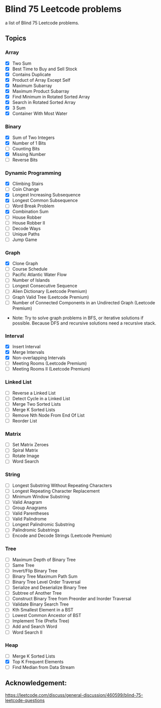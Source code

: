 # Blind 75 Leetcode problems
a list of Blind 75 Leetcode problems.

## Topics

### Array
- [x]  Two Sum
- [x]  Best Time to Buy and Sell Stock
- [x]  Contains Duplicate
- [x]  Product of Array Except Self
- [x]  Maximum Subarray
- [x]  Maximum Product Subarray
- [x]  Find Minimum in Rotated Sorted Array
- [x]  Search in Rotated Sorted Array
- [x]  3 Sum
- [x]  Container With Most Water

### Binary
- [x]  Sum of Two Integers
- [x]  Number of 1 Bits
- [ ]  Counting Bits
- [x]  Missing Number
- [ ]  Reverse Bits

### Dynamic Programming
- [x]  Climbing Stairs
- [ ]  Coin Change
- [x]  Longest Increasing Subsequence
- [x]  Longest Common Subsequence
- [ ]  Word Break Problem
- [x]  Combination Sum
- [ ]  House Robber
- [ ]  House Robber II
- [ ]  Decode Ways
- [ ]  Unique Paths
- [ ]  Jump Game

### Graph
- [x]  Clone Graph
- [ ]  Course Schedule
- [ ]  Pacific Atlantic Water Flow
- [ ]  Number of Islands
- [ ]  Longest Consecutive Sequence
- [ ]  Alien Dictionary (Leetcode Premium)
- [ ]  Graph Valid Tree (Leetcode Premium)
- [ ]  Number of Connected Components in an Undirected Graph (Leetcode Premium)
- Note:
Try to solve graph problems in BFS, or iterative solutions if possible. Because DFS and recursive solutions need a recursive stack.

### Interval
- [x]  Insert Interval
- [x]  Merge Intervals
- [x]  Non-overlapping Intervals
- [ ]  Meeting Rooms (Leetcode Premium)
- [ ]  Meeting Rooms II (Leetcode Premium)

### Linked List
- [ ]  Reverse a Linked List
- [ ]  Detect Cycle in a Linked List
- [ ]  Merge Two Sorted Lists
- [ ]  Merge K Sorted Lists
- [ ]  Remove Nth Node From End Of List
- [ ]  Reorder List

### Matrix
- [ ]  Set Matrix Zeroes
- [ ]  Spiral Matrix
- [ ]  Rotate Image
- [ ]  Word Search

### String
- [ ]  Longest Substring Without Repeating Characters
- [ ]  Longest Repeating Character Replacement
- [ ]  Minimum Window Substring
- [ ]  Valid Anagram
- [ ]  Group Anagrams
- [ ]  Valid Parentheses
- [ ]  Valid Palindrome
- [ ]  Longest Palindromic Substring
- [ ]  Palindromic Substrings
- [ ]  Encode and Decode Strings (Leetcode Premium)

### Tree
- [ ]  Maximum Depth of Binary Tree
- [ ]  Same Tree
- [ ]  Invert/Flip Binary Tree
- [ ]  Binary Tree Maximum Path Sum
- [ ]  Binary Tree Level Order Traversal
- [ ]  Serialize and Deserialize Binary Tree
- [ ]  Subtree of Another Tree
- [ ]  Construct Binary Tree from Preorder and Inorder Traversal
- [ ]  Validate Binary Search Tree
- [ ]  Kth Smallest Element in a BST
- [ ]  Lowest Common Ancestor of BST
- [ ]  Implement Trie (Prefix Tree)
- [ ]  Add and Search Word
- [ ]  Word Search II

### Heap
- [ ]  Merge K Sorted Lists
- [x]  Top K Frequent Elements
- [ ]  Find Median from Data Stream

## Acknowledgement:
https://leetcode.com/discuss/general-discussion/460599/blind-75-leetcode-questions

